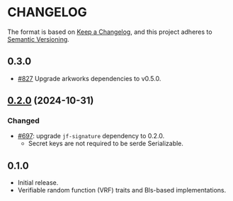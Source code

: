 # CHANGELOG

The format is based on [Keep a Changelog](https://keepachangelog.com/en/1.0.0/),
and this project adheres to [Semantic Versioning](https://semver.org/spec/v2.0.0.html).

## 0.3.0

- [#827](https://github.com/EspressoSystems/jellyfish/pull/827) Upgrade arkworks dependencies to v0.5.0.

## [0.2.0](https://github.com/EspressoSystems/jellyfish/compare/0.4.5...jf-vrf-v0.2.0) (2024-10-31)

### Changed

- [#697](https://github.com/EspressoSystems/jellyfish/pull/697): upgrade `jf-signature` dependency to 0.2.0.
  - Secret keys are not required to be serde Serializable.

## 0.1.0

- Initial release.
- Verifiable random function (VRF) traits and Bls-based implementations.
